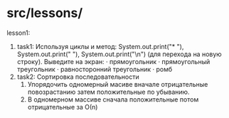 # src/lessons/
lesson1:
1. task1: Используя циклы и метод:
System.out.print("* "), System.out.print("  "),
System.out.print("\n")
(для перехода на новую строку).
Выведите на экран:
· прямоугольник
· прямоугольный треугольник
· равносторонний треугольник
· ромб
2. task2: Сортировка последовательности
   1. Упорядочить одномерный масиве вначале отрицательные повозрастанию
   затем положительные по убыванию.
   2. В одномерном массиве сначала положительные потом отрицательные за О(n)

                           

